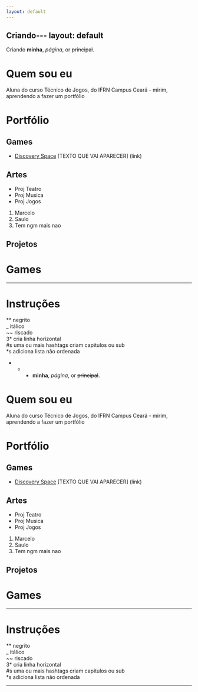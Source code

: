 ```yaml
---
layout: default
---
```


Criando---
layout: default
---

Criando **minha**, _página_, or ~~principal~~.

# Quem sou eu

Aluna do curso Técnico de Jogos, do IFRN Campus Ceará - mirim, aprendendo a fazer um portfólio 

# Portfólio

## Games

* [Discovery Space](https://AlessandraTS.github.io/DiscoverySpace/)
[TEXTO QUE VAI APARECER] (link)

## Artes
* Proj Teatro
* Proj Musica
* Proj Jogos

1. Marcelo
2. Saulo
3. Tem ngm mais nao

## Projetos

# Games

* * *
# Instruções

** negrito  
_ itálico  
~~ riscado  
3* cria linha horizontal  
#s uma ou mais hashtags criam capitulos ou sub   
*s adiciona lista não ordenada  
* * * **minha**, _página_, or ~~principal~~.

# Quem sou eu

Aluna do curso Técnico de Jogos, do IFRN Campus Ceará - mirim, aprendendo a fazer um portfólio 

# Portfólio

## Games

* [Discovery Space](https://AlessandraTS.github.io/DiscoverySpace/)
[TEXTO QUE VAI APARECER] (link)

## Artes
* Proj Teatro
* Proj Musica
* Proj Jogos

1. Marcelo
2. Saulo
3. Tem ngm mais nao

## Projetos

# Games

* * *
# Instruções

** negrito  
_ itálico  
~~ riscado  
3* cria linha horizontal  
#s uma ou mais hashtags criam capitulos ou sub   
*s adiciona lista não ordenada  
* * *
